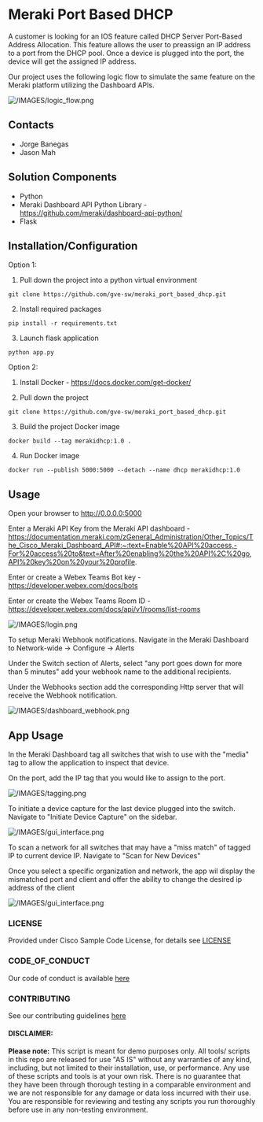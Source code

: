 # Meraki Port Based DHCP


A customer is looking for an IOS feature called DHCP Server Port-Based Address Allocation.  This feature allows the user to preassign an IP address to a port from the DHCP pool.  Once a device is plugged into the port, the device will get the assigned IP address.  

Our project uses the following logic flow to simulate the same feature on the Meraki platform utilizing the Dashboard APIs.

![/IMAGES/logic_flow.png](/IMAGES/logic_flow.png)


## Contacts
* Jorge Banegas
* Jason Mah

## Solution Components
* Python
* Meraki Dashboard API Python Library - https://github.com/meraki/dashboard-api-python/
* Flask

## Installation/Configuration

Option 1: 

1. Pull down the project into a python virtual environment

```
git clone https://github.com/gve-sw/meraki_port_based_dhcp.git
```

2. Install required packages

```
pip install -r requirements.txt
```

3. Launch flask application

```
python app.py
```

Option 2:

1. Install Docker - https://docs.docker.com/get-docker/

2. Pull down the project
```
git clone https://github.com/gve-sw/meraki_port_based_dhcp.git
```

3. Build the project Docker image
```
docker build --tag merakidhcp:1.0 .
```

4. Run Docker image
```
docker run --publish 5000:5000 --detach --name dhcp merakidhcp:1.0
```




## Usage

Open your browser to http://0.0.0.0:5000

Enter a Meraki API Key from the Meraki API dashboard - https://documentation.meraki.com/zGeneral_Administration/Other_Topics/The_Cisco_Meraki_Dashboard_API#:~:text=Enable%20API%20access,-For%20access%20to&text=After%20enabling%20the%20API%2C%20go,API%20key%20on%20your%20profile.

Enter or create a Webex Teams Bot key - https://developer.webex.com/docs/bots

Enter or create the Webex Teams Room ID - https://developer.webex.com/docs/api/v1/rooms/list-rooms

![/IMAGES/login.png](/IMAGES/login.png)


To setup Meraki Webhook notifications.  Navigate in the Meraki Dashboard to Network-wide -> Configure -> Alerts

Under the Switch section of Alerts, select "any port goes down for more than 5 minutes" add your webhook name to the additional recipients.  

Under the Webhooks section add the corresponding Http server that will receive the Webhook notification.

![/IMAGES/dashboard_webhook.png](/IMAGES/dashboard_webhook.png)


## App Usage

In the Meraki Dashboard tag all switches that wish to use with the "media" tag to allow the application to inspect that device.  

On the port, add the IP tag that you would like to assign to the port.  

![/IMAGES/tagging.png](/IMAGES/tagging.png)


To initiate a device capture for the last device plugged into the switch.  Navigate to "Initiate Device Capture" on the sidebar.  

![/IMAGES/gui_interface.png](/IMAGES/gui_interface.png)


To scan a network for all switches that may have a "miss match" of tagged IP to current device IP.  Navigate to "Scan for New Devices"

Once you select a specific organization and network, the app wil display the mismatched port and client and offer the ability to change the desired ip address of the client

![/IMAGES/gui_interface.png](/IMAGES/scan.png)


### LICENSE

Provided under Cisco Sample Code License, for details see [LICENSE](LICENSE.md)

### CODE_OF_CONDUCT

Our code of conduct is available [here](CODE_OF_CONDUCT.md)

### CONTRIBUTING

See our contributing guidelines [here](CONTRIBUTING.md)

#### DISCLAIMER:
<b>Please note:</b> This script is meant for demo purposes only. All tools/ scripts in this repo are released for use "AS IS" without any warranties of any kind, including, but not limited to their installation, use, or performance. Any use of these scripts and tools is at your own risk. There is no guarantee that they have been through thorough testing in a comparable environment and we are not responsible for any damage or data loss incurred with their use.
You are responsible for reviewing and testing any scripts you run thoroughly before use in any non-testing environment.
